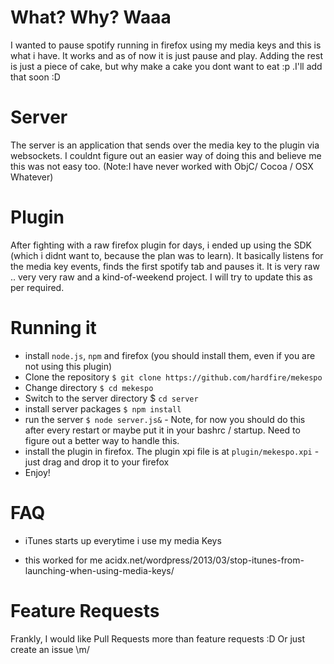 # What? Why? Waaa
I wanted to pause spotify running in firefox using my media keys and this is what i have. It works and as of now it is just pause and play. Adding the rest is just a piece of cake, but why make a cake you dont want to eat :p .I'll add that soon :D

# Server
The server is an application that sends over the media key to the plugin via websockets. I couldnt figure out an easier way of doing this and believe me this was not easy too. (Note:I have never worked with ObjC/ Cocoa / OSX Whatever)

# Plugin
After fighting with a raw firefox plugin for days, i ended up using the SDK (which i didnt want to, because the plan was to learn). It basically listens for the media key events, finds the first spotify tab and pauses it. It is very raw .. very very raw and a kind-of-weekend project. I will try to update this as per required.

# Running it
 - install `node.js`, `npm` and firefox (you should install them, even if you are not using this plugin)
 - Clone the repository `$ git clone https://github.com/hardfire/mekespo`
 - Change directory `$ cd mekespo`
 - Switch to the server directory $ `cd server`
 - install server packages `$ npm install`
 - run the server `$ node server.js&` - Note, for now you should do this after every restart or maybe put it in your bashrc / startup. Need to figure out a better way to handle this.
 - install the plugin in firefox. The plugin xpi file is at `plugin/mekespo.xpi` - just drag and drop it to your firefox
 - Enjoy!

# FAQ
* iTunes starts up everytime i use my media Keys
 - this worked for me acidx.net/wordpress/2013/03/stop-itunes-from-launching-when-using-media-keys/

# Feature Requests
Frankly, I would like Pull Requests more than feature requests :D
Or just create an issue \m/
